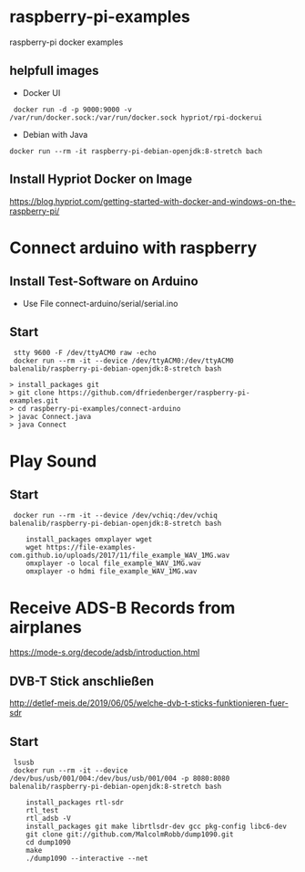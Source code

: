 # raspberry-pi-examples
raspberry-pi docker examples

## helpfull images

- Docker UI
```
 docker run -d -p 9000:9000 -v /var/run/docker.sock:/var/run/docker.sock hypriot/rpi-dockerui
```

- Debian with Java
```
docker run --rm -it raspberry-pi-debian-openjdk:8-stretch bach
```


## Install Hypriot Docker on Image 
https://blog.hypriot.com/getting-started-with-docker-and-windows-on-the-raspberry-pi/

# Connect arduino with raspberry

## Install Test-Software on Arduino
- Use File connect-arduino/serial/serial.ino

## Start
```
 stty 9600 -F /dev/ttyACM0 raw -echo
 docker run --rm -it --device /dev/ttyACM0:/dev/ttyACM0 balenalib/raspberry-pi-debian-openjdk:8-stretch bash
```

```
> install_packages git
> git clone https://github.com/dfriedenberger/raspberry-pi-examples.git
> cd raspberry-pi-examples/connect-arduino
> javac Connect.java
> java Connect
```

# Play Sound

## Start
```
 docker run --rm -it --device /dev/vchiq:/dev/vchiq balenalib/raspberry-pi-debian-openjdk:8-stretch bash
```

```
    install_packages omxplayer wget
    wget https://file-examples-com.github.io/uploads/2017/11/file_example_WAV_1MG.wav
    omxplayer -o local file_example_WAV_1MG.wav
    omxplayer -o hdmi file_example_WAV_1MG.wav
```

# Receive ADS-B Records from airplanes
https://mode-s.org/decode/adsb/introduction.html 
## DVB-T Stick anschließen
http://detlef-meis.de/2019/06/05/welche-dvb-t-sticks-funktionieren-fuer-sdr

## Start
```
 lsusb
 docker run --rm -it --device /dev/bus/usb/001/004:/dev/bus/usb/001/004 -p 8080:8080 balenalib/raspberry-pi-debian-openjdk:8-stretch bash
```

```
    install_packages rtl-sdr
    rtl_test
    rtl_adsb -V
    install_packages git make librtlsdr-dev gcc pkg-config libc6-dev
    git clone git://github.com/MalcolmRobb/dump1090.git
    cd dump1090
    make
    ./dump1090 --interactive --net
```

